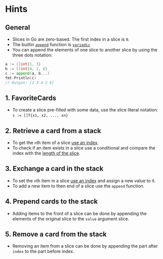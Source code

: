 # Hints

## General

- Slices in Go are zero-based. The first index in a slice is `0`.
- The builtin [`append`][append-builtin] function is [`variadic`][variadic-gobyexample]
- You can append the elements of one slice to another slice by using the three dots notation:

```go
a := []int{1, 3}
b := []int{4, 2, 6}
c := append(a, b...)
fmt.Println(c)
// Output: [1 3 4 2 6]
```

## 1. FavoriteCards

- To create a slice pre-filled with some data, use the slice literal notation:
  `s := []T{x1, x2, ..., xn}`

## 2. Retrieve a card from a stack

- To get the `n`th item of a slice [use an index][go-slices].
- To check if an item exists in a slice use a conditional and compare the index with the [length of the slice][len-builtin].

## 3. Exchange a card in the stack

- To set the `n`th item in a slice [use an index][go-slices] and assign a new value to it.
- To add a new item to then end of a slice use the `append` function.

## 4. Prepend cards to the stack

- Adding items to the front of a slice can be done by appending the elements of the original slice to the `value` argument slice.

## 5. Remove a card from the stack

- Removing an item from a slice can be done by appending the part after `index` to the part before index.

[go-slices]: https://blog.golang.org/go-slices-usage-and-internals
[make-builtin]: https://golang.org/pkg/builtin/#make
[len-builtin]: https://golang.org/pkg/builtin/#len
[append-builtin]: https://golang.org/pkg/builtin/#append
[variadic-gobyexample]: https://gobyexample.com/variadic-functions
